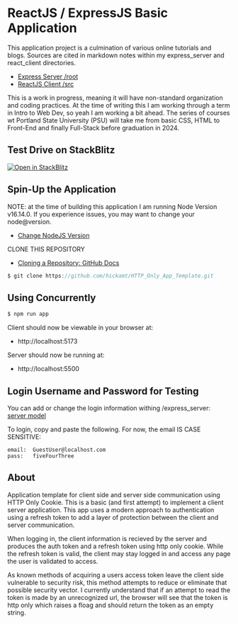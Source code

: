 # ReactJS / ExpressJS Basic Application

This application project is a culmination of various online tutorials and blogs. Sources are cited in markdown notes within my express_server and react_client directories.

- [Express Server /root](./express/)
- [ReactJS Client /src](./src)

This is a work in progress, meaning it will have non-standard organization and coding practices. At the time of writing this I am working through a term in Intro to Web Dev, so yeah I am working a bit ahead. The series of courses wt Portland State University (PSU) will take me from basic CSS, HTML to Front-End and finally Full-Stack before graduation in 2024.

## Test Drive on StackBlitz

[![Open in StackBlitz](https://developer.stackblitz.com/img/open_in_stackblitz.svg)](https://stackblitz.com/github/hickamt/HTTP_Only_App_Template/)

## Spin-Up the Application

NOTE: at the time of building this application I am running Node Version v16.14.0. If you experience issues, you may want to change your node@version.

- [Change NodeJS Version](https://dev.to/smpnjn/how-to-change-nodejs-version-34b7)

CLONE THIS REPOSITORY

- [Cloning a Repository: GitHub Docs](https://docs.github.com/en/repositories/creating-and-managing-repositories/cloning-a-repository)

```c
$ git clone https://github.com/hickamt/HTTP_Only_App_Template.git
```

## Using Concurrently

```c
$ npm run app
```

Client should now be viewable in your browser at:

- http://localhost:5173

Server should now be running at:

- http://localhost:5500

## Login Username and Password for Testing

You can add or change the login information withing /express_server: [server model](./express/model/users.json)

To login, copy and paste the following. For now, the email IS CASE SENSITIVE:

```
email:  GuestUser@localhost.com
pass:   fiveFourThree
```

## About

Application template for client side and server side communication using HTTP Only Cookie. This is a basic (and first attempt) to implement a client server application. This app uses a modern approach to authentication using a refresh token to add a layer of protection between the client and server communication.

When logging in, the client information is recieved by the server and produces the auth token and a refresh token using http only cookie. While the refresh token is valid, the client may stay logged in and access any page the user is validated to access.

As known methods of acquiring a users access token leave the client side vulnerable to security risk, this method attempts to reduce or eliminate that possible security vector. I currently understand that if an attempt to read the token is made by an unrecognized url, the browser will see that the token is http only which raises a floag and should return the token as an empty string.
